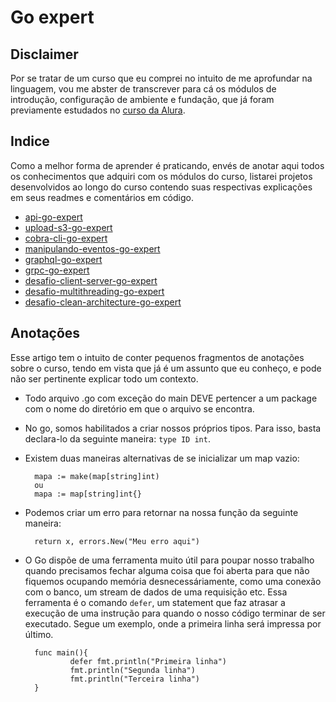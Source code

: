 # Go expert
## Disclaimer
Por se tratar de um curso que eu comprei no intuito de me aprofundar na linguagem, vou me abster de transcrever para cá os módulos de introdução, configuração de ambiente e fundação, que já foram previamente estudados no [curso da Alura](https://github.com/ropehapi/caderno/tree/main/Linguagens/Go/Alura).

## Indice
Como a melhor forma de aprender é praticando, envés de anotar aqui todos os conhecimentos que adquiri com os módulos do curso, listarei projetos desenvolvidos ao longo do curso contendo suas respectivas explicações em seus readmes e comentários em código.

- [api-go-expert](https://github.com/ropehapi/api-go-expert)
- [upload-s3-go-expert](https://github.com/ropehapi/upload-s3-go-expert)
- [cobra-cli-go-expert ](https://github.com/ropehapi/cobra-cli-go-expert )
- [manipulando-eventos-go-expert ](https://github.com/ropehapi/manipulando-eventos-go-expert )
- [graphql-go-expert](https://github.com/ropehapi/graphql-go-expert)
- [grpc-go-expert ](https://github.com/ropehapi/grpc-go-expert )
- [desafio-client-server-go-expert](https://github.com/ropehapi/desafio-client-server-go-expert)
- [desafio-multithreading-go-expert](https://github.com/ropehapi/desafio-multithreading-go-expert)
- [desafio-clean-architecture-go-expert ](https://github.com/ropehapi/clean-architecture-go-expert )

## Anotações
Esse artigo tem o intuito de conter pequenos fragmentos de anotações sobre o curso, tendo em vista que já é um assunto que eu conheço, e pode não ser pertinente explicar todo um contexto.

- Todo arquivo .go com exceção do main DEVE pertencer a um package com o nome do diretório em que o arquivo se encontra.

- No go, somos habilitados a criar nossos próprios tipos. Para isso, basta declara-lo da seguinte maneira: `type ID int`.

- Existem duas maneiras alternativas de se inicializar um map vazio: 
        
        mapa := make(map[string]int)
        ou
        mapa := map[string]int{}

- Podemos criar um erro para retornar na nossa função da seguinte maneira:

        return x, errors.New("Meu erro aqui")

- O Go dispõe de uma ferramenta muito útil para poupar nosso trabalho quando precisamos fechar alguma coisa que foi aberta para que não fiquemos ocupando memória desnecessáriamente, como uma conexão com o banco, um stream de dados de uma requisição etc. Essa ferramenta é o comando `defer`, um statement que faz atrasar a execução de uma instrução para quando o nosso código terminar de ser executado. Segue um exemplo, onde a primeira linha será impressa por último.

        func main(){
                defer fmt.println("Primeira linha")
                fmt.println("Segunda linha")
                fmt.println("Terceira linha")
        }
